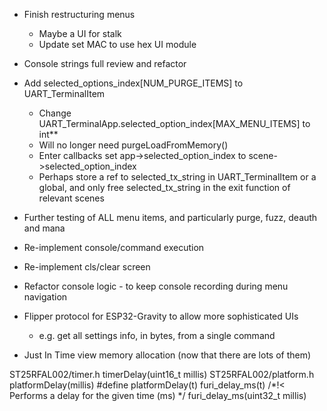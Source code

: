 * Finish restructuring menus
    * Maybe a UI for stalk
    * Update set MAC to use hex UI module
* Console strings full review and refactor
* Add selected_options_index[NUM_PURGE_ITEMS] to UART_TerminalItem
    * Change UART_TerminalApp.selected_option_index[MAX_MENU_ITEMS] to int**
    - Will no longer need purgeLoadFromMemory()
    - Enter callbacks set app->selected_option_index to scene->selected_option_index
    - Perhaps store a ref to selected_tx_string in UART_TerminalItem or a global, and only free selected_tx_string in the exit function of relevant scenes

* Further testing of ALL menu items, and particularly purge, fuzz, deauth and mana
* Re-implement console/command execution
* Re-implement cls/clear screen
* Refactor console logic - to keep console recording during menu navigation
* Flipper protocol for ESP32-Gravity to allow more sophisticated UIs
    * e.g. get all settings info, in bytes, from a single command
* Just In Time view memory allocation (now that there are lots of them)

ST25RFAL002/timer.h timerDelay(uint16_t millis)
ST25RFAL002/platform.h platformDelay(millis)
    #define platformDelay(t) furi_delay_ms(t) /*!< Performs a delay for the given time (ms)    */
furi_delay_ms(uint32_t millis)
